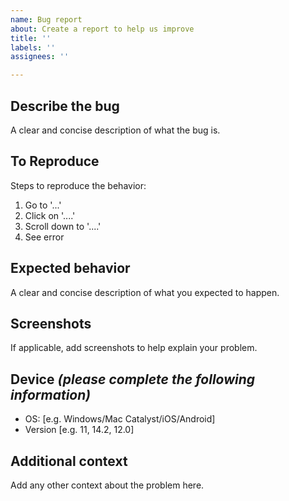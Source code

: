 ```yaml
---
name: Bug report
about: Create a report to help us improve
title: ''
labels: ''
assignees: ''

---
```


## Describe the bug
A clear and concise description of what the bug is.

## To Reproduce
Steps to reproduce the behavior:
1. Go to '...'
2. Click on '....'
3. Scroll down to '....'
4. See error

## Expected behavior
A clear and concise description of what you expected to happen.

## Screenshots
If applicable, add screenshots to help explain your problem.

## Device _(please complete the following information)_
 - OS: [e.g. Windows/Mac Catalyst/iOS/Android]
 - Version [e.g. 11, 14.2, 12.0]

## Additional context
Add any other context about the problem here.
